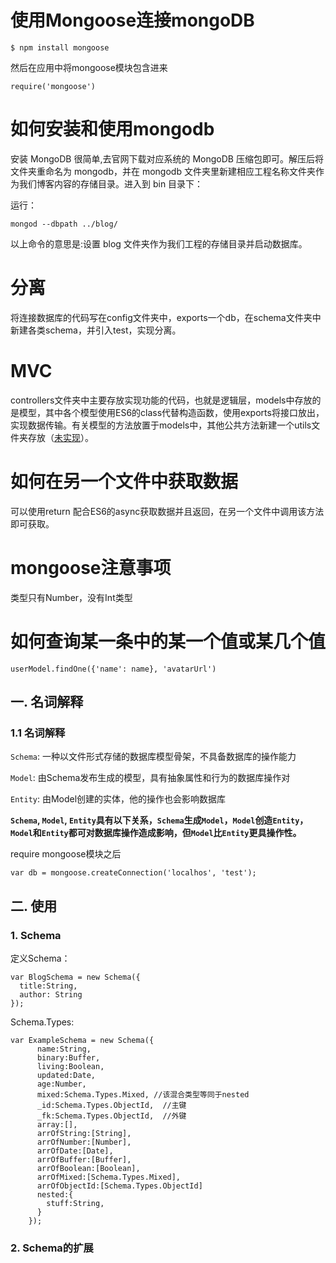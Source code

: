 # 使用Mongoose连接mongoDB

    $ npm install mongoose

然后在应用中将mongoose模块包含进来

    require('mongoose')

# 如何安装和使用mongodb

安装 MongoDB 很简单,去官网下载对应系统的 MongoDB 压缩包即可。解压后将文件夹重命名为 mongodb，并在 mongodb 文件夹里新建相应工程名称文件夹作为我们博客内容的存储目录。进入到 bin 目录下：

运行：

    mongod --dbpath ../blog/

以上命令的意思是:设置 blog 文件夹作为我们工程的存储目录并启动数据库。

# 分离

将连接数据库的代码写在config文件夹中，exports一个db，在schema文件夹中新建各类schema，并引入test，实现分离。

# MVC

controllers文件夹中主要存放实现功能的代码，也就是逻辑层，models中存放的是模型，其中各个模型使用ES6的class代替构造函数，使用exports将接口放出，实现数据传输。有关模型的方法放置于models中，其他公共方法新建一个utils文件夹存放（[未实现](https://segmentfault.com/q/1010000007189092/a-1020000007190322)）。

# 如何在另一个文件中获取数据
可以使用return 配合ES6的async获取数据并且返回，在另一个文件中调用该方法即可获取。

# mongoose注意事项
类型只有Number，没有Int类型

# 如何查询某一条中的某一个值或某几个值

    userModel.findOne({'name': name}, 'avatarUrl')

## 一. 名词解释

### 1.1 名词解释

`Schema`: 一种以文件形式存储的数据库模型骨架，不具备数据库的操作能力

`Model`: 由Schema发布生成的模型，具有抽象属性和行为的数据库操作对

`Entity`: 由Model创建的实体，他的操作也会影响数据库


**`Schema`, `Model`, `Entity`具有以下关系，`Schema`生成`Model`，`Model`创造`Entity`，`Model`和`Entity`都可对数据库操作造成影响，但`Model`比`Entity`更具操作性。**

require mongoose模块之后

    var db = mongoose.createConnection('localhos', 'test');

## 二. 使用

### 1. Schema

定义Schema：

    var BlogSchema = new Schema({
      title:String,
      author: String
    });

Schema.Types:

    var ExampleSchema = new Schema({
          name:String,
          binary:Buffer,
          living:Boolean,
          updated:Date,
          age:Number,
          mixed:Schema.Types.Mixed, //该混合类型等同于nested
          _id:Schema.Types.ObjectId,  //主键
          _fk:Schema.Types.ObjectId,  //外键
          array:[],
          arrOfString:[String],
          arrOfNumber:[Number],
          arrOfDate:[Date],
          arrOfBuffer:[Buffer],
          arrOfBoolean:[Boolean],
          arrOfMixed:[Schema.Types.Mixed],
          arrOfObjectId:[Schema.Types.ObjectId]
          nested:{
            stuff:String,
          }
        });

### 2. Schema的扩展



